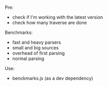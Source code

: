 Pre:

* check if I'm working with the latest version
* check how many traverse are done

Benchmarks:

* fast and heavy parsers
* small and big sources
* overhead of first parsing
* normal parsing

Use:

* benckmarks.js (as a dev dependency)
